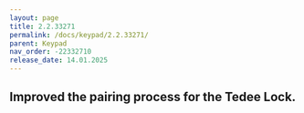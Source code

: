 ```yaml
---
layout: page
title: 2.2.33271
permalink: /docs/keypad/2.2.33271/
parent: Keypad
nav_order: -22332710
release_date: 14.01.2025
---
```


## Improved the pairing process for the Tedee Lock.
